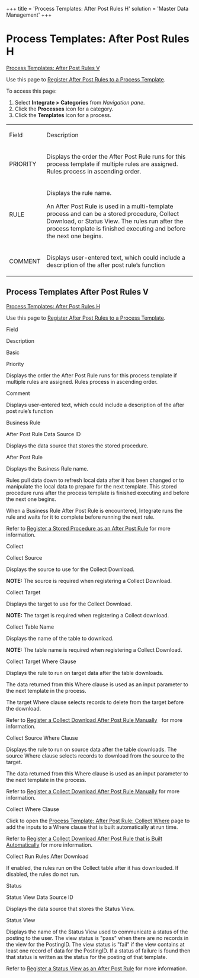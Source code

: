 +++
title = 'Process Templates: After Post Rules H'
solution = 'Master Data Management'
+++

# Process Templates: After Post Rules H

[Process Templates: After Post Rules V](#Process)

<div class="use">

Use this page to [Register After Post Rules to a Process
Template](../../../Platform/Integrate/Use_Cases/Register_After_Post_Rules_to_a_Process_Template_Overview).

</div>

To access this page:

1.  Select <span style="font-weight: bold;">Integrate \>
    </span>**Categories** from *Navigation pane*.
2.  Click the **Processes** icon for a category.
3.  Click the **Templates** icon for a process.

<table>
<tbody>
<tr class="odd">
<td><p>Field</p></td>
<td><p>Description</p></td>
</tr>
<tr class="even">
<td><p>PRIORITY</p></td>
<td><p>Displays the order the After Post Rule runs for this process template if multiple rules are assigned. Rules process in ascending order.</p></td>
</tr>
<tr class="odd">
<td><p>RULE</p></td>
<td><p>Displays the rule name.</p>
<p>An After Post Rule is used in a multi-template process and can be a stored procedure, Collect Download, or Status View. The rules run after the process template is finished executing and before the next one begins.</p></td>
</tr>
<tr class="even">
<td><p>COMMENT</p></td>
<td><p>Displays user-entered text, which could include a description of the after post rule’s function</p></td>
</tr>
</tbody>
</table>

## <span id="Process"></span>Process Templates After Post Rules V

[Process Templates: After Post Rules
H](../../../Platform/Integrate/Page_Desc/Process_Template_Loop_Field_Mappings_H)

<div class="use">

Use this page to [Register After Post Rules to a Process
Template](../../../Platform/Integrate/Use_Cases/Register_After_Post_Rules_to_a_Process_Template_Overview).

</div>

Field

Description

Basic

Priority

Displays the order the After Post Rule runs for this process template if
multiple rules are assigned. Rules process in ascending order.

Comment

Displays user-entered text, which could include a description of the
after post rule’s function

Business Rule

After Post Rule Data Source ID

Displays the data source that stores the stored procedure.

After Post Rule

Displays the Business Rule name.

Rules pull data down to refresh local data after it has been changed or
to manipulate the local data to prepare for the next template. This
stored procedure runs after the process template is finished executing
and before the next one begins.

When a Business Rule After Post Rule is encountered, Integrate runs the
rule and waits for it to complete before running the next rule.

Refer to [Register a Stored Procedure as an After Post
Rule](../../../Platform/Integrate/Use_Cases/Register_a_Stored_Procedure_as_an_After_Post_Rule)
for more information.

Collect

Collect Source

Displays the source to use for the Collect Download.

**NOTE:** The source is required when registering a Collect Download.

Collect Target

Displays the target to use for the Collect Download.

**NOTE:** The target is required when registering a Collect download.

Collect Table Name

Displays the name of the table to download.

**NOTE:** The table name is required when registering a Collect
Download.

Collect Target Where Clause

Displays the rule to run on target data after the table downloads.

The data returned from this Where clause is used as an input parameter
to the next template in the process.

The target Where clause selects records to delete from the target before
the download.

Refer to [Register a Collect Download After Post Rule
Manually](../../../Platform/Integrate/Use_Cases/Register_a_Collect_Download_After_Post_Rule_Manually)
  for more information.

Collect Source Where Clause

Displays the rule to run on source data after the table downloads. The
source Where clause selects records to download from the source to the
target.

The data returned from this Where clause is used as an input parameter
to the next template in the process.

Refer to [Register a Collect Download After Post Rule
Manually](../../../Platform/Integrate/Use_Cases/Register_a_Collect_Download_After_Post_Rule_Manually)
for more information.

Collect Where Clause

Click to open the [Process Template: After Post Rule: Collect
Where](../../../Platform/Integrate/Page_Desc/Process_Template_After_Post_Rule_Collect_Where)
page to add the inputs to a Where clause that is built automatically at
run time.

Refer to [Register a Collect Download After Post Rule that is Built
Automatically](../../../Platform/Integrate/Use_Cases/Register_a_Collect_Download_After_Post_Rule_that_is_Built_Automatically)
for more information.

Collect Run Rules After Download

If enabled, the rules run on the Collect table after it has downloaded.
If disabled, the rules do not run.

Status

Status View Data Source ID

Displays the data source that stores the Status View.

Status View

Displays the name of the Status View used to communicate a status of the
posting to the user. The view status is "pass" when there are no records
in the view for the PostingID. The view status is "fail" if the view
contains at least one record of data for the PostingID. If a status of
failure is found then that status is written as the status for the
posting of that template.

Refer to [Register a Status View as an After Post
Rule](../../../Platform/Integrate/Use_Cases/Register_a_Status_View_as_an_After_Post_Rule)
for more information.
